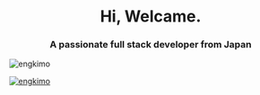 <h1 align="center">Hi, Welcame.</h1>
<h3 align="center">A passionate full stack developer from Japan</h3>

<p align="left"> <img src="https://komarev.com/ghpvc/?username=engkimo&label=Profile%20views&color=0e75b6&style=flat" alt="engkimo" /> </p>

<p align="left"> <a href="https://github.com/ryo-ma/github-profile-trophy"><img src="https://github-profile-trophy.vercel.app/?username=engkimo" alt="engkimo" /></a> </p>
